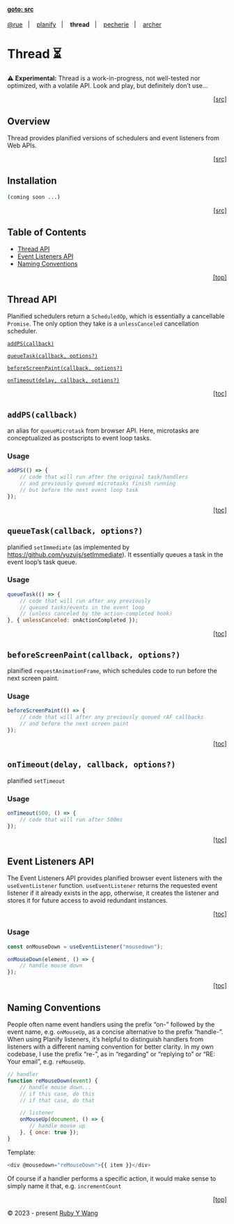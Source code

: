#### [goto: src](#)
[@rue](https://github.com/ruby-cube/rue#goto-src)  &nbsp;&nbsp;|&nbsp; &nbsp;  [planify](https://github.com/ruby-cube/rue/tree/main/packages/planify#goto-src)  &nbsp;&nbsp;|&nbsp; &nbsp; **thread**  &nbsp;&nbsp;|&nbsp; &nbsp; [pecherie](https://github.com/ruby-cube/rue/tree/main/packages/pecherie#goto-src)  &nbsp;&nbsp;|&nbsp; &nbsp; [archer](https://github.com/ruby-cube/rue/tree/main/packages/archer#goto-src)
# Thread ⏳

<aside>
⚠️ <b>Experimental:</b> Thread is a work-in-progress, not well-tested nor optimized, with a volatile API. Look and play, but definitely don’t use…
</aside>

<p align="right"><a href="#">[src]</a></p>

## Overview

Thread provides planified versions of schedulers and event listeners from Web APIs.

<p align="right"><a href="#">[src]</a></p>

## Installation

```bash
(coming soon ...)
```
<p align="right"><a href="#">[src]</a></p>

## Table of Contents

- [Thread API](#thread-api)
- [Event Listeners API](#event-listeners-api)
- [Naming Conventions](#naming-conventions)
<p align="right"><a href="#goto-src">[top]</a></p>

## Thread API

Planified schedulers return a `ScheduledOp`, which is essentially a cancellable `Promise`. The only option they take is a `unlessCanceled` cancellation scheduler.

[`addPS(callback)`](#addpscallback) 

[`queueTask(callback, options?)`](#queuetaskcallback-options)

[`beforeScreenPaint(callback, options?)`](#beforescreenpaintcallback-options)

[`onTimeout(delay, callback, options?)`](#ontimeoutdelay-callback-options)

<p align="right"><a href="#table-of-contents">[toc]</a></p>

## `addPS(callback)` 

an alias for `queueMicrotask` from browser API. Here, microtasks are conceptualized as postscripts to event loop tasks.

### Usage

```js
addPS(() => {
    // code that will run after the original task/handlers 
    // and previously queued microtasks finish running
    // but before the next event loop task
});
```
<p align="right"><a href="#table-of-contents">[toc]</a></p>

## `queueTask(callback, options?)`

planified `setImmediate` (as implemented by https://github.com/yuzujs/setImmediate). It essentially queues a task in the event loop’s task queue.

### Usage

```js
queueTask(() => {
    // code that will run after any previously 
    // queued tasks/events in the event loop
    // (unless canceled by the action-completed hook)
}, { unlessCanceled: onActionCompleted });
```
<p align="right"><a href="#table-of-contents">[toc]</a></p>

## `beforeScreenPaint(callback, options?)`

planified `requestAnimationFrame`, which schedules code to run before the next screen paint.

### Usage

```js
beforeScreenPaint(() => {
    // code that will after any previously queued rAF callbacks
    // and before the next screen paint
});
```
<p align="right"><a href="#table-of-contents">[toc]</a></p>

## `onTimeout(delay, callback, options?)`

planified `setTimeout`

### Usage

```js
onTimeout(500, () => {
    // code that will run after 500ms
});
```

<p align="right"><a href="#table-of-contents">[toc]</a></p>

## Event Listeners API

The Event Listeners API provides planified browser event listeners with the `useEventListener` function. `useEventListener` returns the requested event listener if it already exists in the app, otherwise, it creates the listener and stores it for future access to avoid redundant instances.

<p align="right"><a href="#table-of-contents">[toc]</a></p>

### Usage

```js
const onMouseDown = useEventListener("mousedown");

onMouseDown(element, () => {
    // handle mouse down
});
```
<p align="right"><a href="#table-of-contents">[toc]</a></p>

## Naming Conventions

People often name event handlers using the prefix “on-” followed by the event name, e.g. `onMouseUp`, as a concise alternative to the prefix “handle-”. When using Planify listeners, it’s helpful to distinguish handlers from listeners with a different naming convention for better clarity. In my own codebase, I use the prefix “re-”, as in “regarding” or “replying to” or “RE: Your email”, e.g. `reMouseUp`. 

```js
// handler
function reMouseDown(event) {
    // handle mouse down...
    // if this case, do this
    // if that case, do that

    // listener
    onMouseUp(document, () => {
       // handle mouse up
    }, { once: true });
}
```

Template:

```ts
<div @mousedown="reMouseDown">{{ item }}</div>
```

Of course if a handler performs a specific action, it would make sense to simply name it that, e.g. `incrementCount`

<p align="right"><a href="#goto-src">[top]</a></p>

© 2023 - present [Ruby Y Wang](https://github.com/ruby-cube)
